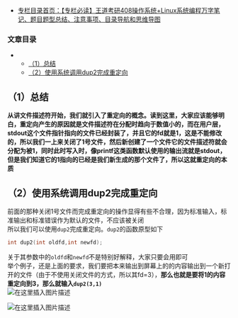  

- [专栏目录首页：【专栏必读】王道考研408操作系统+Linux系统编程万字笔记、题目题型总结、注意事项、目录导航和思维导图](https://zhangxing-tech.blog.csdn.net/article/details/121004242)

### 文章目录

- - [（1）总结](#1_5)
  - [（2）使用系统调用dup2完成重定向](#2dup2_8)

## （1）总结

**从讲文件描述符开始，我们就引入了重定向的概念。读到这里，大家应该能够明白，重定向产生的原因就是文件描述符在分配时趋向于数值小的，而在用户层，stdout这个文件指针指向的文件已经封装了，并且它的fd就是1，这是不能修改的，所以我们一上来关闭了1号文件，然后新创建了一个文件它的文件描述符就会分配为被1，同时此时写入时，像printf这类函数默认使用的输出流就是stdout，但是我们知道它的1指向的已经是我们新生成的那个文件了，所以这就重定向的本质**

## （2）使用系统调用dup2完成重定向

前面的那种关闭1号文件而完成重定向的操作显得有些不合理，因为标准输入，标准输出和标准错误作为默认的文件，不应该被关闭  
所以我们可以使用`dup2`完成重定向。`dup2`的函数原型如下

```cpp
int dup2(int oldfd,int newfd);
```

关于其参数中的`oldfd`和`newfd`不是特别好解释，大家只要会用即可  
举个例子，还是上面的要求，我们要把本来输出到屏幕上的的内容输出到一个新打开的文件（由于不使用关闭文件的方式，所以其fd=3），**那么也就是要将1的内容重定向到3，那么就输入`dup2(3,1)`**  
![在这里插入图片描述](https://ziquyun.com/main/csdn/img?url=https%3A%2F%2Fimg-blog.csdnimg.cn%2F20210328185230187.png%3Fx-oss-process%3Dimage%2Fwatermark%2Ctype_ZmFuZ3poZW5naGVpdGk%2Cshadow_10%2Ctext_aHR0cHM6Ly9ibG9nLmNzZG4ubmV0L3FxXzM5MTgzMDM0%2Csize_16%2Ccolor_FFFFFF%2Ct_70&rfUrl=https%3A%2F%2Fzhangxing-tech.blog.csdn.net%2Farticle%2Fdetails%2F116232918)

![在这里插入图片描述](https://ziquyun.com/main/csdn/img?url=https%3A%2F%2Fimg-blog.csdnimg.cn%2F2021032818540510.png%3Fx-oss-process%3Dimage%2Fwatermark%2Ctype_ZmFuZ3poZW5naGVpdGk%2Cshadow_10%2Ctext_aHR0cHM6Ly9ibG9nLmNzZG4ubmV0L3FxXzM5MTgzMDM0%2Csize_16%2Ccolor_FFFFFF%2Ct_70&rfUrl=https%3A%2F%2Fzhangxing-tech.blog.csdn.net%2Farticle%2Fdetails%2F116232918)